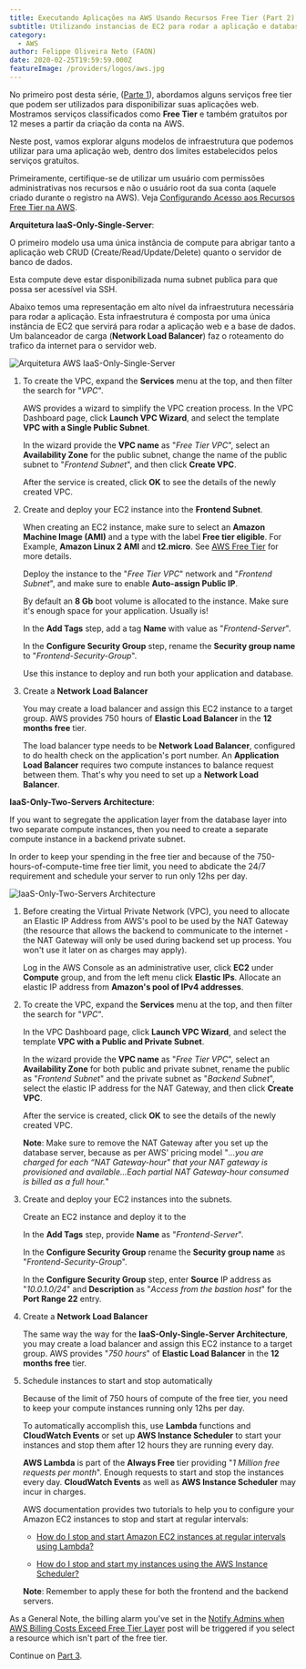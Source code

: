 ```yaml
---
title: Executando Aplicações na AWS Usando Recursos Free Tier (Part 2)
subtitle: Utilizando instancias de EC2 para rodar a aplicação e database na AWS.
category:
  - AWS
author: Felippe Oliveira Neto (FAON)
date: 2020-02-25T19:59:59.000Z
featureImage: /providers/logos/aws.jpg
---
```

No primeiro post desta série, ([Parte 1](/aws-host-apps-part-1)), abordamos alguns serviços free tier que podem ser utilizados para disponibilizar suas aplicações web. Mostramos serviços classificados como **Free Tier** e também gratuítos por 12 meses a partir da criação da conta na AWS.

Neste post, vamos explorar alguns modelos de infraestrutura que podemos utilizar para uma aplicação web, dentro dos limites estabelecidos pelos serviços gratuítos.

Primeiramente, certifique-se de utilizar um usuário com permissões administrativas nos recursos e não o usuário root da sua conta (aquele criado durante o registro na AWS). Veja [Configurando Acesso aos Recursos Free Tier na AWS](/aws-provide-access-resources).

**Arquitetura IaaS-Only-Single-Server**:

O primeiro modelo usa uma única instância de compute para abrigar tanto a aplicação web CRUD (Create/Read/Update/Delete) quanto o servidor de banco de dados.

Esta compute deve estar disponibilizada numa subnet publica para que possa ser acessível via SSH.

Abaixo temos uma representação em alto nível da infraestrutura necessária para rodar a aplicação. Esta infraestrutura é composta por uma única instância de EC2 que servirá para rodar a aplicação web e a base de dados. Um balanceador de carga (**Network Load Balancer**) faz o roteamento do trafico da internet para o servidor web.

![Arquitetura AWS IaaS-Only-Single-Server](/uploads/aws/aws-iaas-only-single-server-architecture.jpg)

1. To create the VPC, expand the **Services** menu at the top, and then filter the search for "_VPC_".

    AWS provides a wizard to simplify the VPC creation process. In the VPC Dashboard page, click **Launch VPC Wizard**, and select the template **VPC with a Single Public Subnet**.

    In the wizard provide the **VPC name** as "_Free Tier VPC_", select an **Availability Zone** for the public subnet, change the name of the public subnet to "_Frontend Subnet_", and then click **Create VPC**.

    After the service is created, click **OK** to see the details of the newly created VPC.

2. Create and deploy your EC2 instance into the **Frontend Subnet**.

    When creating an EC2 instance, make sure to select an **Amazon Machine Image (AMI)** and a type with the label **Free tier eligible**. For Example, **Amazon Linux 2 AMI** and **t2.micro**. See [AWS Free Tier](https://aws.amazon.com/free) for more details.

    Deploy the instance to the "_Free Tier VPC_" network and "_Frontend Subnet_", and make sure to enable **Auto-assign Public IP**.

    By default an **8 Gb** boot volume is allocated to the instance. Make sure it's enough space for your application. Usually is!

    In the **Add Tags** step, add a tag **Name** with value as "_Frontend-Server_".

    In the **Configure Security Group** step, rename the **Security group name** to "_Frontend-Security-Group_".

    Use this instance to deploy and run both your application and database.

3. Create a **Network Load Balancer**

    You may create a load balancer and assign this EC2 instance to a target group. AWS provides 750 hours of **Elastic Load Balancer** in the **12 months free** tier.

    The load balancer type needs to be **Network Load Balancer**, configured to do health check on the application's port number. An **Application Load Balancer** requires two compute instances to balance request between them. That's why you need to set up a **Network Load Balancer**.

**IaaS-Only-Two-Servers Architecture**:

If you want to segregate the application layer from the database layer into two separate compute instances, then you need to create a separate compute instance in a backend private subnet.

In order to keep your spending in the free tier and because of the 750-hours-of-compute-time free tier limit, you need to abdicate the 24/7 requirement and schedule your server to run only 12hs per day.

![IaaS-Only-Two-Servers Architecture](/uploads/aws/aws-iaas-only-2-servers-architecture.jpg)

1. Before creating the Virtual Private Network (VPC), you need to allocate an Elastic IP Address from AWS's pool to be used by the NAT Gateway (the resource that allows the backend to communicate to the internet - the NAT Gateway will only be used during backend set up process. You won't use it later on as charges may apply).

    Log in the AWS Console as an administrative user, click **EC2** under **Compute** group, and from the left menu click **Elastic IPs**. Allocate an elastic IP address from **Amazon's pool of IPv4 addresses**.

2. To create the VPC, expand the **Services** menu at the top, and then filter the search for "_VPC_".

    In the VPC Dashboard page, click **Launch VPC Wizard**, and select the template **VPC with a Public and Private Subnet**.

    In the wizard provide the **VPC name** as "_Free Tier VPC_", select an **Availability Zone** for both public and private subnet, rename the public as "_Frontend Subnet_" and the private subnet as "_Backend Subnet_", select the elastic IP address for the NAT Gateway, and then click **Create VPC**.

    After the service is created, click **OK** to see the details of the newly created VPC.

    **Note**: Make sure to remove the NAT Gateway after you set up the database server, because as per AWS' pricing model "_...you are charged for each “NAT Gateway-hour" that your NAT gateway is provisioned and available...Each partial NAT Gateway-hour consumed is billed as a full hour._"

3. Create and deploy your EC2 instances into the subnets.

    Create an EC2 instance and deploy it to the  

    In the **Add Tags** step, provide **Name** as "_Frontend-Server_".

    In the **Configure Security Group** rename the **Security group name** as "_Frontend-Security-Group_".

    In the **Configure Security Group** step, enter **Source** IP address as "_10.0.1.0/24_" and **Description** as "_Access from the bastion host_" for the **Port Range 22** entry.

4. Create a **Network Load Balancer**

    The same way the way for the **IaaS-Only-Single-Server Architecture**, you may create a load balancer and assign this EC2 instance to a target group. AWS provides "_750 hours_" of **Elastic Load Balancer** in the **12 months free** tier.

5. Schedule instances to start and stop automatically

    Because of the limit of 750 hours of compute of the free tier, you need to keep your compute instances running only 12hs per day.

    To automatically accomplish this, use **Lambda** functions and **CloudWatch Events** or set up **AWS Instance Scheduler** to start your instances and stop them after 12 hours they are running every day.

    **AWS Lambda** is part of the **Always Free** tier providing "_1 Million free requests per month_". Enough requests to start and stop the instances every day. **CloudWatch Events** as well as **AWS Instance Scheduler** may incur in charges.

    AWS documentation provides two tutorials to help you to configure your Amazon EC2 instances to stop and start at regular intervals:
    * [How do I stop and start Amazon EC2 instances at regular intervals using Lambda?](https://aws.amazon.com/premiumsupport/knowledge-center/start-stop-lambda-cloudwatch/)

    * [How do I stop and start my instances using the AWS Instance Scheduler?](https://aws.amazon.com/premiumsupport/knowledge-center/stop-start-instance-scheduler/)

    **Note**: Remember to apply these for both the frontend and the backend servers.

As a General Note, the billing alarm you've set in the [Notify Admins when AWS Billing Costs Exceed Free Tier Layer](/aws-notify-admin-billing-costs) post will be triggered if you select a resource which isn't part of the free tier.

Continue on [Part 3](/aws-host-apps-part-3).

